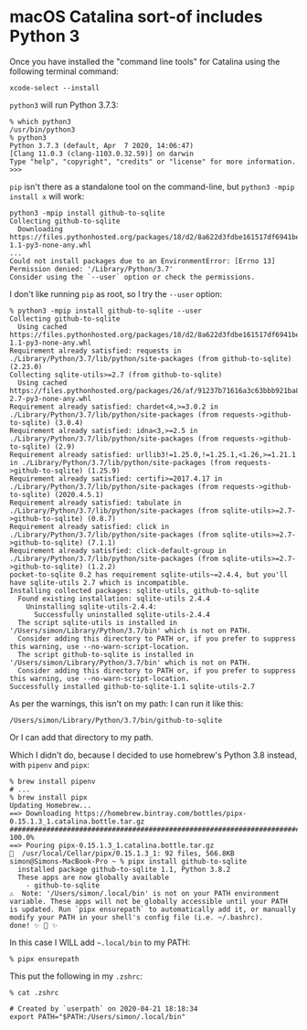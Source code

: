 # macOS Catalina sort-of includes Python 3

Once you have installed the "command line tools" for Catalina using the following terminal command:

    xcode-select --install

`python3` will run Python 3.7.3:

    % which python3
    /usr/bin/python3
    % python3
    Python 3.7.3 (default, Apr  7 2020, 14:06:47) 
    [Clang 11.0.3 (clang-1103.0.32.59)] on darwin
    Type "help", "copyright", "credits" or "license" for more information.
    >>> 

`pip` isn't there as a standalone tool on the command-line, but `python3 -mpip install x` will work:

```
python3 -mpip install github-to-sqlite
Collecting github-to-sqlite
  Downloading https://files.pythonhosted.org/packages/18/d2/8a622d3fdbe161517df6941be257d0ed4590108593c3aff9a35578fa381e/github_to_sqlite-1.1-py3-none-any.whl
...
Could not install packages due to an EnvironmentError: [Errno 13] Permission denied: '/Library/Python/3.7'
Consider using the `--user` option or check the permissions.
```
I don't like running `pip` as root, so I try the `--user` option:

```
% python3 -mpip install github-to-sqlite --user
Collecting github-to-sqlite
  Using cached https://files.pythonhosted.org/packages/18/d2/8a622d3fdbe161517df6941be257d0ed4590108593c3aff9a35578fa381e/github_to_sqlite-1.1-py3-none-any.whl
Requirement already satisfied: requests in ./Library/Python/3.7/lib/python/site-packages (from github-to-sqlite) (2.23.0)
Collecting sqlite-utils>=2.7 (from github-to-sqlite)
  Using cached https://files.pythonhosted.org/packages/26/af/91237b71616a3c63bbb921ba8f0039fc784d0d33e3f908c727c1d39c757a/sqlite_utils-2.7-py3-none-any.whl
Requirement already satisfied: chardet<4,>=3.0.2 in ./Library/Python/3.7/lib/python/site-packages (from requests->github-to-sqlite) (3.0.4)
Requirement already satisfied: idna<3,>=2.5 in ./Library/Python/3.7/lib/python/site-packages (from requests->github-to-sqlite) (2.9)
Requirement already satisfied: urllib3!=1.25.0,!=1.25.1,<1.26,>=1.21.1 in ./Library/Python/3.7/lib/python/site-packages (from requests->github-to-sqlite) (1.25.9)
Requirement already satisfied: certifi>=2017.4.17 in ./Library/Python/3.7/lib/python/site-packages (from requests->github-to-sqlite) (2020.4.5.1)
Requirement already satisfied: tabulate in ./Library/Python/3.7/lib/python/site-packages (from sqlite-utils>=2.7->github-to-sqlite) (0.8.7)
Requirement already satisfied: click in ./Library/Python/3.7/lib/python/site-packages (from sqlite-utils>=2.7->github-to-sqlite) (7.1.1)
Requirement already satisfied: click-default-group in ./Library/Python/3.7/lib/python/site-packages (from sqlite-utils>=2.7->github-to-sqlite) (1.2.2)
pocket-to-sqlite 0.2 has requirement sqlite-utils~=2.4.4, but you'll have sqlite-utils 2.7 which is incompatible.
Installing collected packages: sqlite-utils, github-to-sqlite
  Found existing installation: sqlite-utils 2.4.4
    Uninstalling sqlite-utils-2.4.4:
      Successfully uninstalled sqlite-utils-2.4.4
  The script sqlite-utils is installed in '/Users/simon/Library/Python/3.7/bin' which is not on PATH.
  Consider adding this directory to PATH or, if you prefer to suppress this warning, use --no-warn-script-location.
  The script github-to-sqlite is installed in '/Users/simon/Library/Python/3.7/bin' which is not on PATH.
  Consider adding this directory to PATH or, if you prefer to suppress this warning, use --no-warn-script-location.
Successfully installed github-to-sqlite-1.1 sqlite-utils-2.7
```
As per the warnings, this isn't on my path: I can run it like this:

```
/Users/simon/Library/Python/3.7/bin/github-to-sqlite
```
Or I can add that directory to my path.

Which I didn't do, because I decided to use homebrew's Python 3.8 instead, with `pipenv` and `pipx`:
```
% brew install pipenv
# ...
% brew install pipx
Updating Homebrew...
==> Downloading https://homebrew.bintray.com/bottles/pipx-0.15.1.3_1.catalina.bottle.tar.gz
######################################################################## 100.0%
==> Pouring pipx-0.15.1.3_1.catalina.bottle.tar.gz
🍺  /usr/local/Cellar/pipx/0.15.1.3_1: 92 files, 566.8KB
simon@Simons-MacBook-Pro ~ % pipx install github-to-sqlite
  installed package github-to-sqlite 1.1, Python 3.8.2
  These apps are now globally available
    - github-to-sqlite
⚠️  Note: '/Users/simon/.local/bin' is not on your PATH environment variable. These apps will not be globally accessible until your PATH is updated. Run `pipx ensurepath` to automatically add it, or manually modify your PATH in your shell's config file (i.e. ~/.bashrc).
done! ✨ 🌟 ✨
```
In this case I WILL add `~.local/bin` to my PATH:
```
% pipx ensurepath
```
This put the following in my `.zshrc`:
```
% cat .zshrc      

# Created by `userpath` on 2020-04-21 18:18:34
export PATH="$PATH:/Users/simon/.local/bin"
```
